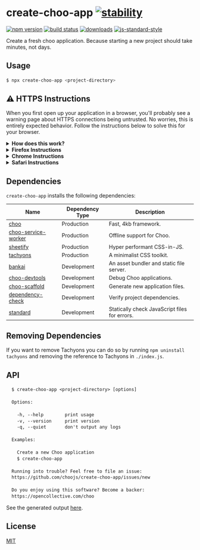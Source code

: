 # create-choo-app [![stability][0]][1]
[![npm version][2]][3] [![build status][4]][5]
[![downloads][8]][9] [![js-standard-style][10]][11]

Create a fresh choo application. Because starting a new project should take
minutes, not days.

## Usage
```sh
$ npx create-choo-app <project-directory>
```

## ⚠️  HTTPS Instructions
When you first open up your application in a browser, you'll probably see a
warning page about HTTPS connections being untrusted. No worries, this is
entirely expected behavior. Follow the instructions below to solve this for
your browser.

<details>
  <summary>
    <b>How does this work?</b>
  </summary>
  For HTTPS to run on <code>localhost</code>, we must sign a TLS certificate
  locally. This is better known as a "self-signed certificate". Browsers
  actively check for certificates from unknown providers, and warn you (for good
  reason!) In our case, however, it's safe to ignore.

  HTTPS is needed for an increasing amount of APIs to work in the browser. For
  example if you want to test HTTP/2 connections or use parts of the storage
  API, you have no choice but to use an HTTPS connection on localhost. That's
  why we try and make this work as efficiently, and securely as possible.

  We generate a unique certificate for each Bankai installation at
  <code>~/.config/bankai</code>. This means that you'll only need to trust an
  HTTPS certificate for Bankai once. This should be secure from remote
  attackers, because unless they have successfully acquired access to your
  machine's filesystem, they won't be able to replicate the certificate.
</details>

<details>
  <summary>
    <b>Firefox Instructions</b>
  </summary>
  <h3>Step 1</h3>

  A wild security screen appears!. Click on "advanced".
  <img src="/assets/firefox01.png" alt="firefox01">

  <h3>Step 2</h3>
  More details emerge! Click on "Add Exception".
  <img src="/assets/firefox02.png" alt="firefox02">

  <h3>Step 3</h3>
  In the dropdown click "Confirm Security Exception".
  <img src="/assets/firefox03.png" alt="firefox03">

  <h3>Step 4</h3>
  Success!
  <img src="/assets/firefox04.png" alt="firefox04">
</details>

<details>
  <summary>
    <b>Chrome Instructions</b>
  </summary>
  Click the "more details" dropdown, then click "proceed".
  <img src="/assets/chrome01.png" alt="chrome01">
</details>

<details>
  <summary>
    <b>Safari Instructions</b>
  </summary>
  <h3>Step 1</h3>
  A wild security screen appears! Click "Show Certificate".
  <img src="/assets/safari01.png" alt="safari01">

  <h3>Step 2</h3>
  More details emerge! Check "Always trust 'localhost'…".
  <img src="/assets/safari02.png" alt="safari02">

  <h3>Step 3</h3>
  The box is checked! Click "Continue".
  <img src="/assets/safari03.png" alt="safari03">

  <h3>Step 4</h3>
  A box is asking you for your crendentials. Fill them in, and hit "Enter".

  <h3>Step 5</h3>
  Success!
  <img src="/assets/safari04.png" alt="safari04">
</details>

## Dependencies
`create-choo-app` installs the following dependencies:

Name                                                                 | Dependency Type | Description |
---------------------------------------------------------------------|-----------------|-------------|
[choo](https://github.com/choojs/choo)                               | Production      | Fast, 4kb framework.
[choo-service-worker](https://github.com/choojs/choo-service-worker) | Production      | Offline support for Choo.
[sheetify](https://github.com/stackcss/sheetify/)                    | Production      | Hyper performant CSS-in-JS.
[tachyons](http://tachyons.io/)                                      | Production      | A minimalist CSS toolkit.
[bankai](https://github.com/choojs/bankai)                           | Development     | An asset bundler and static file server.
[choo-devtools](https://github.com/choojs/choo-devtools)             | Development     | Debug Choo applications.
[choo-scaffold](https://github.com/choojs/choo-scaffold)             | Development     | Generate new application files.
[dependency-check](https://github.com/maxogden/dependency-check)     | Development     | Verify project dependencies.
[standard](https://standardjs.com/)                                  | Development     | Statically check JavaScript files for errors.

## Removing Dependencies

If you want to remove Tachyons you can do so by running `npm uninstall tachyons` and removing the reference to Tachyons in `./index.js`.

## API
```txt
  $ create-choo-app <project-directory> [options]

  Options:

    -h, --help        print usage
    -v, --version     print version
    -q, --quiet       don't output any logs

  Examples:

    Create a new Choo application
    $ create-choo-app

  Running into trouble? Feel free to file an issue:
  https://github.com/choojs/create-choo-app/issues/new

  Do you enjoy using this software? Become a backer:
  https://opencollective.com/choo
```

See the generated output [here](https://github.com/perguth/create-choo-app).

## License
[MIT](https://tldrlegal.com/license/mit-license)

[0]: https://img.shields.io/badge/stability-experimental-orange.svg?style=flat-square
[1]: https://nodejs.org/api/documentation.html#documentation_stability_index
[2]: https://img.shields.io/npm/v/create-choo-app.svg?style=flat-square
[3]: https://npmjs.org/package/create-choo-app
[4]: https://img.shields.io/travis/choojs/create-choo-app/master.svg?style=flat-square
[5]: https://travis-ci.org/choojs/create-choo-app
[6]: https://img.shields.io/codecov/c/github/choojs/create-choo-app/master.svg?style=flat-square
[7]: https://codecov.io/github/choojs/create-choo-app
[8]: http://img.shields.io/npm/dm/create-choo-app.svg?style=flat-square
[9]: https://npmjs.org/package/create-choo-app
[10]: https://img.shields.io/badge/code%20style-standard-brightgreen.svg?style=flat-square
[11]: https://github.com/feross/standard
